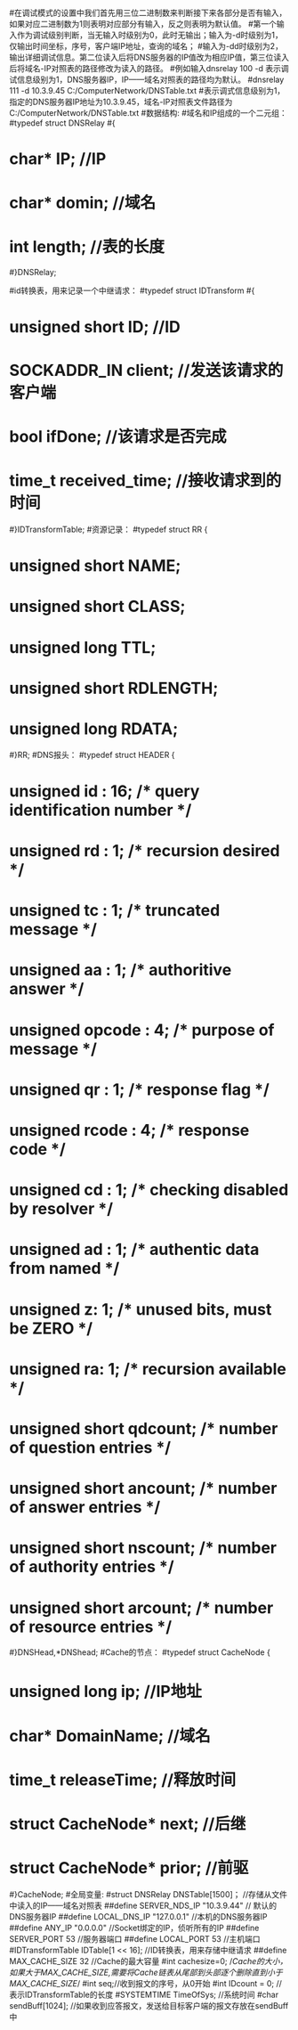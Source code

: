 #
#在调试模式的设置中我们首先用三位二进制数来判断接下来各部分是否有输入，如果对应二进制数为1则表明对应部分有输入，反之则表明为默认值。
#第一个输入作为调试级别判断，当无输入时级别为0，此时无输出；输入为-d时级别为1，仅输出时间坐标，序号，客户端IP地址，查询的域名；
#输入为-dd时级别为2，输出详细调试信息。第二位读入后将DNS服务器的IP值改为相应IP值，第三位读入后将域名-IP对照表的路径修改为读入的路径。
#例如输入dnsrelay 100 -d 表示调试信息级别为1，DNS服务器IP，IP——域名对照表的路径均为默认。
#dnsrelay 111 -d 10.3.9.45 C:/ComputerNetwork/DNSTable.txt
#表示调式信息级别为1，指定的DNS服务器IP地址为10.3.9.45，域名-IP对照表文件路径为C:/ComputerNetwork/DNSTable.txt
#数据结构:
#域名和IP组成的一个二元组：
#typedef struct DNSRelay
#{
#    char* IP;          //IP
#    char* domin;       //域名
#    int length;        //表的长度
#}DNSRelay;

#id转换表，用来记录一个中继请求：
#typedef struct IDTransform 
#{
#    unsigned short ID;    //ID
#    SOCKADDR_IN client;   //发送该请求的客户端
#    bool ifDone;         //该请求是否完成
#    time_t received_time;   //接收请求到的时间
#}IDTransformTable;
#资源记录：
#typedef struct RR {       
#    unsigned short NAME;
#    unsigned short CLASS;
#    unsigned long TTL;
#    unsigned short RDLENGTH;
#    unsigned long RDATA;
#}RR;
#DNS报头：
#typedef struct HEADER {     
#    unsigned id : 16;    /* query identification number */
#    unsigned rd : 1;     /* recursion desired */
#    unsigned tc : 1;     /* truncated message */
#    unsigned aa : 1;     /* authoritive answer */
#    unsigned opcode : 4; /* purpose of message */
#    unsigned qr : 1;     /* response flag */
#    unsigned rcode : 4;  /* response code */
#    unsigned cd : 1;     /* checking disabled by resolver */
#    unsigned ad : 1;     /* authentic data from named */
#    unsigned z: 1;      /* unused bits, must be ZERO */
#    unsigned ra: 1;     /* recursion available */
#    unsigned short qdcount;       /* number of question entries */
#    unsigned short ancount;       /* number of answer entries */
#    unsigned short nscount;       /* number of authority entries */
#   unsigned short arcount;       /* number of resource entries */
#}DNSHead,*DNShead;
#Cache的节点：
#typedef struct CacheNode {   
#	unsigned long ip;    //IP地址
#	char* DomainName;   //域名
#	time_t releaseTime;  //释放时间
#	struct CacheNode* next; //后继
#	struct CacheNode* prior; //前驱
#}CacheNode;
#全局变量:
#struct DNSRelay DNSTable[1500]； //存储从文件中读入的IP——域名对照表
##define SERVER_NDS_IP "10.3.9.44" // 默认的DNS服务器IP
##define LOCAL_DNS_IP "127.0.0.1"   //本机的DNS服务器IP
##define ANY_IP "0.0.0.0"   //Socket绑定的IP，侦听所有的IP
##define SERVER_PORT 53      //服务器端口
##define LOCAL_PORT 53        //主机端口
#IDTransformTable IDTable[1 << 16]; //ID转换表，用来存储中继请求
##define MAX_CACHE_SIZE 32 //Cache的最大容量
#int cachesize=0; /*Cache的大小，如果大于MAX_CACHE_SIZE,需要将Cache链表从尾部到头部逐个删除直到小于MAX_CACHE_SIZE*/
#int seq;//收到报文的序号，从0开始
#int IDcount = 0; //表示IDTransformTable的长度
#SYSTEMTIME TimeOfSys; //系统时间
#char sendBuff[1024];  //如果收到应答报文，发送给目标客户端的报文存放在sendBuff中


